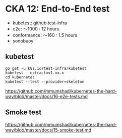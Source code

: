 # CKA 12: End-to-End test

* kubetest: github test-infra
* e2e: 〜1000 : 12 hours
* conformance: 〜160 : 1.5 hours
* sonobuoy

## kubetest

    go get -u k8s.io/test-infra/kubetest
    kubetest --extract=v1.xx.x
    cd kubernetes
    kubetest --test --provider=skeleton

https://github.com/mmumshad/kubernetes-the-hard-way/blob/master/docs/16-e2e-tests.md

## Smoke test

https://github.com/mmumshad/kubernetes-the-hard-way/blob/master/docs/15-smoke-test.md
